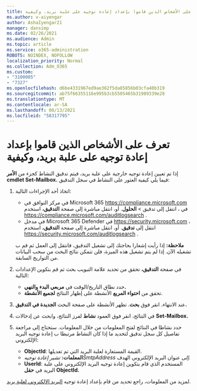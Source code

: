 ```yaml
---
title: تعرف على الأشخاص الذين قاموا بإعداد إعادة توجيه على علبة بريد، وكيفية
ms.author: v-aiyengar
author: AshaIyengar21
manager: dansimp
ms.date: 02/26/2021
ms.audience: Admin
ms.topic: article
ms.service: o365-administration
ROBOTS: NOINDEX, NOFOLLOW
localization_priority: Normal
ms.collection: Adm_O365
ms.custom:
- "3100005"
- "7327"
ms.openlocfilehash: d6be4331967ed9ae362f5da85856b03cfa40b319
ms.sourcegitcommit: ab75f66355116e995b3cb5505465b31989339e28
ms.translationtype: MT
ms.contentlocale: ar-SA
ms.lasthandoff: 08/13/2021
ms.locfileid: "58317795"
---
```

# <a name="find-out-who-set-up-forwarding-on-a-mailbox-and-how"></a>تعرف على الأشخاص الذين قاموا بإعداد إعادة توجيه على علبة بريد، وكيفية

إذا تم تعيين إعادة توجيه خارجية على علبة بريد، فيتم تدقيق النشاط كجزء من **الأمر cmdlet Set-Mailbox.** فيما يلي كيفية العثور على النشاط في سجل التدقيق:

1. اتخاذ أحد الإجراءات التالية:
   - في مركز التوافق في Microsoft 365 <https://compliance.microsoft.com> في ، انتقل إلى تدقيق  \> **الحلول**. أو، انتقل مباشرة إلى صفحة **التدقيق،** استخدم <https://compliance.microsoft.com/auditlogsearch> .
   - في مدخل Microsoft 365 Defender في <https://security.microsoft.com> ، انتقل إلى **تدقيق**. أو، انتقل مباشرة إلى صفحة **التدقيق،** استخدم <https://security.microsoft.com/auditlogsearch> .

   **ملاحظة:** إذا رأيت إشعارا بحاجتك إلى تشغيل التدقيق، فانتقل إلى العمل ثم قم ب تشغيله الآن. إذا لم يتم تشغيل هذه الميزة، فلن تتمكن نتائج البحث من سحب البيانات من التواريخ السابقة.

2. في صفحة **التدقيق،** تحقق  من تحديد علامة التبويب بحث ثم قم بتكوين الإعدادات التالية:
   - حدد نطاق التاريخ/الوقت في **مربعي البدء** **والنهي.**
   - تحقق من **احتواء المربع** الأنشطة على إظهار النتائج **لجميع الأنشطة**.

3. عند الانتهاء، انقر فوق **بحث**. تظهر الأنشطة على صفحة البحث **الجديدة في التدقيق.**

4. في النتائج، انقر فوق العمود **نشاط** لفرز النتائج، وابحث عن إدخالات **Set-Mailbox.**

5. حدد نشاطا في النتائج لفتح المعلومات من خلال المعلومات. ستحتاج إلى مراجعة تفاصيل كل سجل تدقيق لتحديد ما إذا كان النشاط مرتبطا ب إعادة توجيه البريد الإلكتروني:
   - **ObjectId**: القيمة المستعارة لعلبة البريد التي تم تعديلها.
   - **المعلمات:** _تشير إعادة توجيهSmtpAddress إلى_ عنوان البريد الإلكتروني الهدف.
   - **UserId**: المستخدم الذي قام بتكوين إعادة توجيه البريد الإلكتروني على علبة البريد في **حقل ObjectId.**

لمزيد من المعلومات، راجع تحديد من قام بإعداد إعادة توجيه [البريد الإلكتروني لعلبة بريد](https://docs.microsoft.com/microsoft-365/compliance/auditing-troubleshooting-scenarios#determine-who-set-up-email-forwarding-for-a-mailbox).
